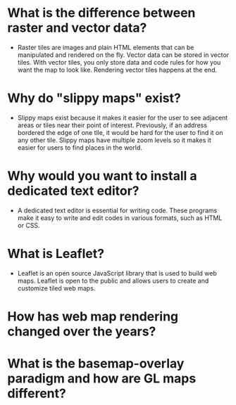 # What is the difference between raster and vector data?
* Raster tiles are images and plain HTML elements that can be manipulated and rendered on the fly. Vector data can be stored in vector tiles. With vector tiles, you only store data and code rules for how you want the map to look like. Rendering vector tiles happens at the end. 

# Why do "slippy maps" exist?
* Slippy maps exist because it makes it easier for the user to see adjacent areas or tiles near their point of interest. Previously, if an address bordered the edge of one tile, it would be hard for the user to find it on any other tile. Slippy maps have multiple zoom levels so it makes it easier for users to find places in the world. 

# Why would you want to install a dedicated text editor?
* A dedicated text editor is essential for writing code. These programs make it easy to write and edit codes in various formats, such as HTML or CSS. 

# What is Leaflet?
* Leaflet is an open source JavaScript library that is used to build web maps. Leaflet is open to the public and allows users to create and customize tiled web maps. 

# How has web map rendering changed over the years?


# What is the basemap-overlay paradigm and how are GL maps different?
